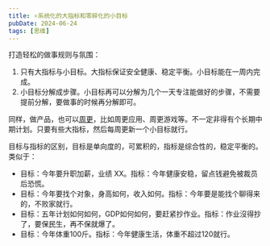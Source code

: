 ```yaml
---
title: ⭐️系统化的大指标和零碎化的小目标
pubDate: 2024-06-24
tags: [思维]
---
```


打造轻松的做事规则与氛围：
1. 只有大指标与小目标。大指标保证安全健康、稳定平衡。小目标能在一周内完成。
2. 小目标分解成步骤。小目标再可以分解为几个一天专注能做好的步骤，不需要提前分解，要做事的时候再分解即可。

同样，做产品，也可以[周更]，比如周更应用、周更游戏等。不一定非得有个长期中期计划。只要有些大指标，然后每周更新一个小目标就行。

目标与指标的区别，目标是单向度的，可累积的，指标是综合性的，稳定平衡的。类似于：
- 目标：今年要升职加薪，业绩 XX。指标：今年健康安稳，留点钱避免被裁员后恐慌。
- 目标：今年要找个对象，身高如何，收入如何。指标：今年要是能找个聊得来的，不败家就行。
- 目标：五年计划如何如何，GDP如何如何，要赶紧抄作业。指标：作业沒得抄了，要保民生，再不保就爆了。
- 目标：今年体重100斤。指标：今年健康生活，体重不超过120就行。

[周更]: /xyy/20240624c
